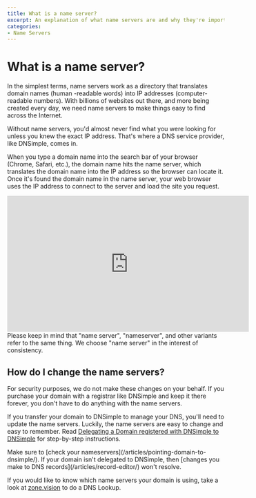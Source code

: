 ```yaml
---
title: What is a name server?
excerpt: An explanation of what name servers are and why they're important.
categories:
- Name Servers
---
```


# What is a name server?

In the simplest terms, name servers work as a directory that translates domain names (human
-readable words) into IP addresses (computer-readable numbers). With billions of websites out there, and more being created every day, we need name servers to make things easy to find across the Internet.

Without name servers, you'd almost never find what you were looking for unless you knew the exact IP address. That's where a DNS service provider, like DNSimple, comes in.

When you type a domain name into the search bar of your browser (Chrome, Safari, etc.), the domain name hits the name server, which translates the domain name into the IP address so the browser can locate it. Once it's found the domain name in the name server, your web browser uses the IP address to connect to the server and load the site you request.

<center><iframe width="560" height="315" src="https://www.youtube.com/embed/2WdF1zT01HY" frameborder="0" allow="accelerometer; autoplay; clipboard-write; encrypted-media; gyroscope; picture-in-picture" allowfullscreen></iframe></center>

<info>
Please keep in mind that "name server", "nameserver", and other variants refer to the same thing. We choose "name server" in the interest of consistency.
</info>

## How do I change the name servers?

For security purposes, we do not make these changes on your behalf. If you purchase your domain with a registrar like DNSimple and keep it there forever, you don't have to do anything with the name servers.

If you transfer your domain to DNSimple to manage your DNS, you'll need to update the name servers. Luckily, the name servers are easy to change and easy to remember. Read [Delegating a Domain registered with DNSimple to DNSimple](/articles/delegating-dnsimple-registered/) for step-by-step instructions.

<note>
Make sure to [check your nameservers](/articles/pointing-domain-to-dnsimple/). If your domain isn't delegated to DNSimple, then [changes you make to DNS records](/articles/record-editor/) won't resolve.

If you would like to know which name servers your domain is using, take a look at [zone.vision](https://zone.vision/#/) to do a DNS Lookup.
</note>
